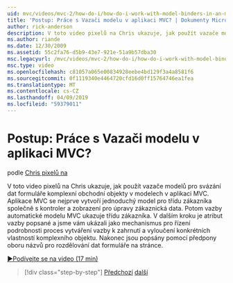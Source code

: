 ```yaml
---
uid: mvc/videos/mvc-2/how-do-i/how-do-i-work-with-model-binders-in-an-mvc-application
title: 'Postup: Práce s Vazači modelu v aplikaci MVC? | Dokumenty Microsoft'
author: rick-anderson
description: V toto video pixelů na Chris ukazuje, jak použít vazače modelů pro svázání dat formuláře komplexní obchodní objekty v modelech v aplikaci MVC. První, MVC applicat...
ms.author: riande
ms.date: 12/30/2009
ms.assetid: 55c2fa76-d5b9-43e7-921e-51a9b57dba30
msc.legacyurl: /mvc/videos/mvc-2/how-do-i/how-do-i-work-with-model-binders-in-an-mvc-application
msc.type: video
ms.openlocfilehash: c81057a065e00834928eebe4bd129f3a4a8581f6
ms.sourcegitcommit: 0f1119340e4464720cfd16d0ff15764746ea1fea
ms.translationtype: MT
ms.contentlocale: cs-CZ
ms.lasthandoff: 04/09/2019
ms.locfileid: "59379011"
---
```

# <a name="how-do-i-work-with-model-binders-in-an-mvc-application"></a>Postup: Práce s Vazači modelu v aplikaci MVC?

podle [Chris pixelů na](https://twitter.com/chrispels)

V toto video pixelů na Chris ukazuje, jak použít vazače modelů pro svázání dat formuláře komplexní obchodní objekty v modelech v aplikaci MVC. Aplikace MVC se nejprve vytvoří jednoduchý model pro třídu zákazníka společně s kontroler a zobrazení pro úpravy zákaznická data. Potom vazby automatické modelu MVC ukazuje třídu zákazníka. V dalším kroku je atribut vazby popsané a jsme vám ukázali jako mechanismus pro řízení podrobnosti proces vytváření vazby k zahrnutí a vyloučení konkrétních vlastností komplexního objektu. Nakonec jsou popsány pomocí předpony oboru názvů pro rozdělování dat formuláře na stránce.

[&#9654;Podívejte se na video (17 min)](https://channel9.msdn.com/Blogs/ASP-NET-Site-Videos/how-do-i-work-with-model-binders-in-an-mvc-application)

> [!div class="step-by-step"]
> [Předchozí](how-do-i-create-a-custom-html-helper-for-an-mvc-application.md)
> [další](how-do-i-use-httpverbs-attributes-in-an-mvc-application.md)
